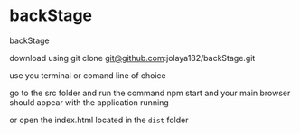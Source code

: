 # backStage
backStage

download using git clone git@github.com:jolaya182/backStage.git

use you terminal or comand line of choice

go to the src folder and run the command npm start and your main browser should appear with the application running

or open the index.html located in the `dist` folder